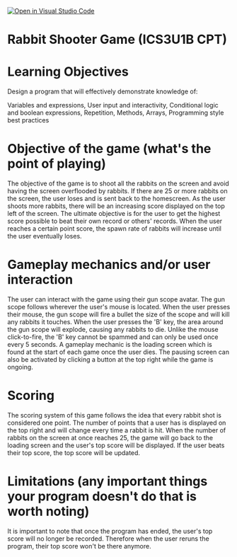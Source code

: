 [![Open in Visual Studio Code](https://classroom.github.com/assets/open-in-vscode-c66648af7eb3fe8bc4f294546bfd86ef473780cde1dea487d3c4ff354943c9ae.svg)](https://classroom.github.com/online_ide?assignment_repo_id=7919692&assignment_repo_type=AssignmentRepo)
# Rabbit Shooter Game (ICS3U1B CPT)

# Learning Objectives

Design a program that will effectively demonstrate knowledge of:

Variables and expressions, User input and interactivity, Conditional logic and boolean expressions,  Repetition, Methods, Arrays, Programming style best practices



# Objective of the game (what's the point of playing)
The objective of the game is to shoot all the rabbits on the screen and avoid having the screen overflooded by rabbits. If there are 25 or more rabbits on the screen, the user loses and is sent back to the homescreen. As the user shoots more rabbits, there will be an increasing score displayed on the top left of the screen. The ultimate objective is for the user to get the highest score possible to beat their own record or others' records. When the user reaches a certain point score, the spawn rate of rabbits will increase until the user eventually loses. 



# Gameplay mechanics and/or user interaction 
The user can interact with the game using their gun scope avatar. The gun scope follows wherever the user's mouse is located. When the user presses their mouse, the gun scope will fire a bullet the size of the scope and will kill any rabbits it touches. When the user presses the 'B' key, the area around the gun scope will explode, causing any rabbits to die. Unlike the mouse click-to-fire, the 'B' key cannot be spammed and can only be used once every 5 seconds. A gameplay mechanic is the loading screen which is found at the start of each game once the user dies. The pausing screen can also be activated by clicking a button at the top right while the game is ongoing.



# Scoring 
The scoring system of this game follows the idea that every rabbit shot is considered one point. The number of points that a user has is displayed on the top right and will change every time a rabbit is hit. When the number of rabbits on the screen at once reaches 25, the game will go back to the loading screen and the user's top score will be displayed. If the user beats their top score, the top score will be updated. 



# Limitations (any important things your program doesn't do that is worth noting)
It is important to note that once the program has ended, the user's top score will no longer be recorded. Therefore when the user reruns the program, their top score won't be there anymore. 


